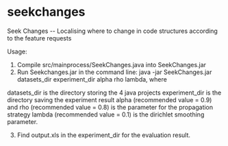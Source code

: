 # seekchanges
Seek Changes -- Localising where to change in code structures according to the feature requests

Usage: 

1. Compile src/mainprocess/SeekChanges.java into SeekChanges.jar
2. Run Seekchanges.jar in the command line: java -jar SeekChanges.jar datasets_dir experiment_dir alpha rho lambda, where

datasets_dir is the directory storing the 4 java projects
experiment_dir is the directory saving the experiment result
alpha (recommended value =  0.9) and rho (recommended value = 0.8) is the parameter for the propagation strategy
lambda (recommended value = 0.1) is the dirichlet smoothing parameter.

3. Find output.xls in the experiment_dir for the evaluation result.

